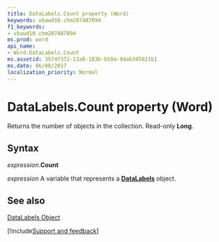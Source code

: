 ```yaml
---
title: DataLabels.Count property (Word)
keywords: vbawd10.chm207487094
f1_keywords:
- vbawd10.chm207487094
ms.prod: word
api_name:
- Word.DataLabels.Count
ms.assetid: 3574f372-13a0-183b-b50a-94ab345921b1
ms.date: 06/08/2017
localization_priority: Normal
---
```



# DataLabels.Count property (Word)

Returns the number of objects in the collection. Read-only  **Long**.


## Syntax

_expression_.**Count**

_expression_ A variable that represents a **[DataLabels](Word.DataLabels.md)** object.


## See also


[DataLabels Object](Word.DataLabels.md)

[!include[Support and feedback](~/includes/feedback-boilerplate.md)]